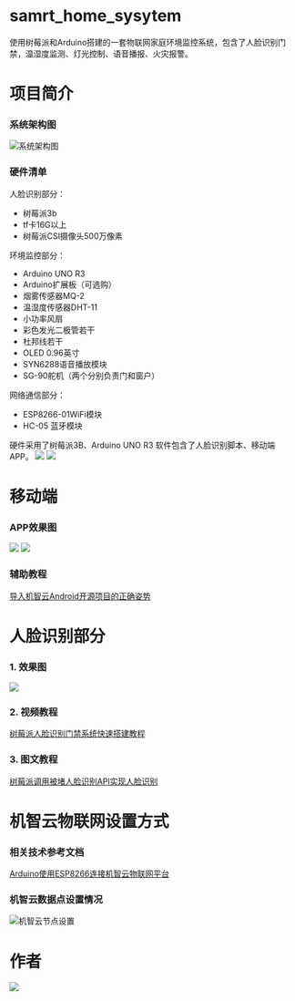 # samrt_home_sysytem
使用树莓派和Arduino搭建的一套物联网家庭环境监控系统，包含了人脸识别门禁，温湿度监测、灯光控制、语音播报、火灾报警。
# 项目简介

### 系统架构图
![系统架构图](./img/architecture.png)

### 硬件清单

人脸识别部分：

* 树莓派3b
* tf卡16G以上
* 树莓派CSI摄像头500万像素

环境监控部分：

* Arduino UNO R3
* Arduino扩展板（可选购）
* 烟雾传感器MQ-2
* 温湿度传感器DHT-11
* 小功率风扇
* 彩色发光二极管若干
* 杜邦线若干
* OLED 0.96英寸
* SYN6288语音播放模块
* SG-90舵机（两个分别负责门和窗户）

网络通信部分：

* ESP8266-01WiFi模块
* HC-05 蓝牙模块

硬件采用了树莓派3B、Arduino UNO R3
软件包含了人脸识别脚本、移动端APP。
![](./img/粗略搭建效果.JPG)
![](./img/模型效果1.JPG)

# 移动端
### APP效果图
![](./img/app_screenshorts/1.jpg)
![](./img/app_screenshorts/2.jpg)
### 辅助教程
[导入机智云Android开源项目的正确姿势](https://mp.weixin.qq.com/s/7bLe4kDZCb3LV1hVIsyTSw)
# 人脸识别部分
### 1. 效果图
![](./img/人脸识别门禁.png)

### 2. 视频教程

[树莓派人脸识别门禁系统快速搭建教程](https://www.bilibili.com/video/BV1U741127yV?share_source=copy_web)

### 3. 图文教程
[树莓派调用被堵人脸识别API实现人脸识别](https://mp.weixin.qq.com/s/3XHD7qAZoI6dDmkXHQq3tA)

# 机智云物联网设置方式
### 相关技术参考文档
[Arduino使用ESP8266连接机智云物联网平台](https://mp.weixin.qq.com/s/4BdCiPhoKTxQN9QlWtzMsg)
### 机智云数据点设置情况

![机智云节点设置](./img/node/node.png)
# 作者
![](./img/学习更多.gif)
